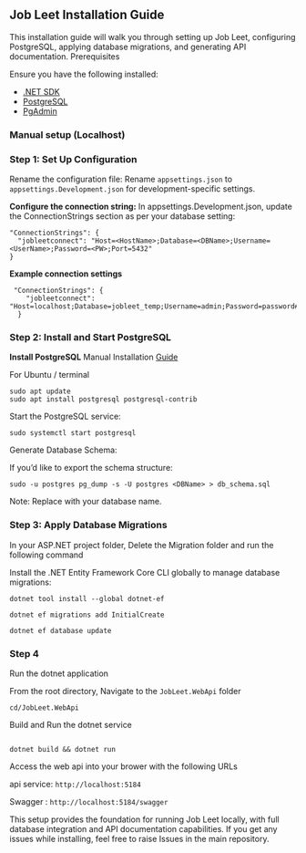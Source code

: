 ## Job Leet Installation Guide

This installation guide will walk you through setting up Job Leet, configuring PostgreSQL, applying database migrations, and generating API documentation.
Prerequisites

Ensure you have the following installed:

- [.NET SDK](https://dotnet.microsoft.com/en-us/download)
- [PostgreSQL](https://www.postgresql.org/download/)
- [PgAdmin](https://www.pgadmin.org/download/)

### Manual setup (Localhost)

### Step 1: Set Up Configuration

Rename the configuration file:
Rename `appsettings.json` to `appsettings.Development.json` for development-specific settings.

**Configure the connection string:**
In appsettings.Development.json, update the ConnectionStrings section as per your database setting:

```
"ConnectionStrings": {
  "jobleetconnect": "Host=<HostName>;Database=<DBName>;Username=<UserName>;Password=<PW>;Port=5432"
}
```
**Example connection settings**

```
 "ConnectionStrings": {
    "jobleetconnect": "Host=localhost;Database=jobleet_temp;Username=admin;Password=password#123;Port=5432"
  }
```

### Step 2: Install and Start PostgreSQL

**Install PostgreSQL**
Manual Installation [Guide](https://www.postgresql.org/download/)

For Ubuntu / terminal

```
sudo apt update
sudo apt install postgresql postgresql-contrib
```

Start the PostgreSQL service:

```
sudo systemctl start postgresql

```

Generate Database Schema:

If you’d like to export the schema structure:

```
sudo -u postgres pg_dump -s -U postgres <DBName> > db_schema.sql

```
Note: Replace <DBName> with your database name.

### Step 3: Apply Database Migrations

In your ASP.NET project folder, Delete the Migration folder and run the following command

Install the .NET Entity Framework Core CLI globally to manage database migrations:

```
dotnet tool install --global dotnet-ef

dotnet ef migrations add InitialCreate

dotnet ef database update
```
### Step 4 

Run the dotnet application

From the root directory, Navigate to the `JobLeet.WebApi` folder
```
cd/JobLeet.WebApi

```

Build and Run the dotnet service

``` 

dotnet build && dotnet run

```

Access the web api into your brower with the following URLs

api service: `http://localhost:5184`

Swagger : `http://localhost:5184/swagger`


This setup provides the foundation for running Job Leet locally, with full database integration and API documentation capabilities. If you get any issues while installing, feel free to raise Issues in the main repository.
